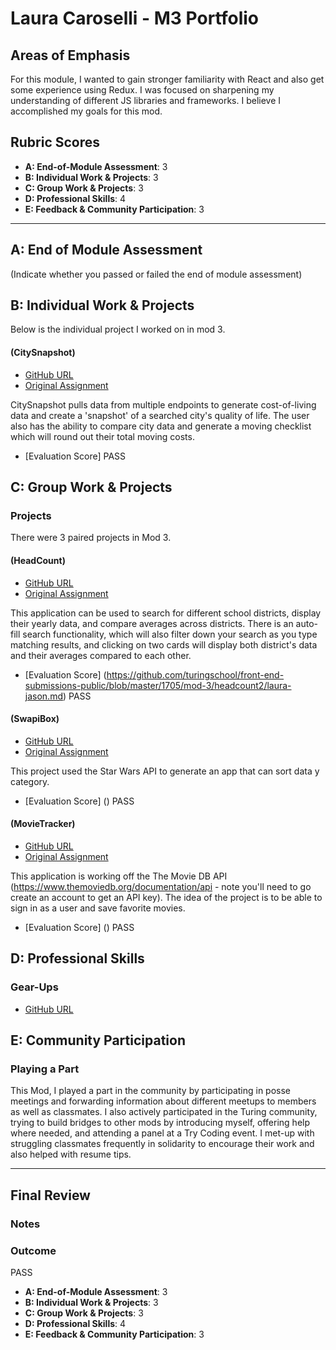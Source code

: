# Laura Caroselli - M3 Portfolio

## Areas of Emphasis

For this module, I wanted to gain stronger familiarity with React and also get 
some experience using Redux. I was focused on sharpening my understanding of 
different JS libraries and frameworks. I believe I accomplished my goals for
this mod.

## Rubric Scores

* **A: End-of-Module Assessment**: 3
* **B: Individual Work & Projects**: 3
* **C: Group Work & Projects**: 3
* **D: Professional Skills**: 4
* **E: Feedback & Community Participation**: 3

-----------------------

## A: End of Module Assessment

(Indicate whether you passed or failed the end of module assessment)

## B: Individual Work & Projects

Below is the individual project I worked on in mod 3. 

#### (CitySnapshot)

* [GitHub URL](https://github.com/lcaroselli/CitySnapshot)
* [Original Assignment](http://frontend.turing.io/projects/self-directed-project.html)

CitySnapshot pulls data from multiple endpoints to generate cost-of-living data 
and create a 'snapshot' of a searched city's quality of life. The user also has
the ability to compare city data and generate a moving checklist which will 
round out their total moving costs.

* [Evaluation Score] PASS

## C: Group Work & Projects

### Projects

There were 3 paired projects in Mod 3.

#### (HeadCount)

* [GitHub URL](https://github.com/lcaroselli/HeadCount2.0-1)
* [Original Assignment](https://github.com/turingschool-examples/headcount2.0)

This application can be used to search for different school districts, display
their yearly data, and compare averages across districts. There is an auto-fill
search functionality, which will also filter down your search as you type 
matching results, and clicking on two cards will display both district's data
and their averages compared to each other.

* [Evaluation Score] (https://github.com/turingschool/front-end-submissions-public/blob/master/1705/mod-3/headcount2/laura-jason.md)
PASS

#### (SwapiBox)

* [GitHub URL](https://github.com/lcaroselli/SwapiBox)
* [Original Assignment](http://frontend.turing.io/projects/swapi-box.html)

This project used the Star Wars API to generate an app that can sort data y category.

* [Evaluation Score] ()
PASS

#### (MovieTracker)

* [GitHub URL](https://github.com/lcaroselli/movie-tracker)
* [Original Assignment](https://github.com/turingschool-examples/movie-tracker)

This application is working off the The Movie DB API 
(https://www.themoviedb.org/documentation/api - note you'll need to go create 
an account to get an API key). The idea of the project is to be able to sign in as a user and save favorite movies.

* [Evaluation Score] ()
PASS

## D: Professional Skills

### Gear-Ups
* [GitHub URL](https://gist.github.com/lcaroselli/55d5181d4ec9fcacd4721f78e8bff4a2)

## E: Community Participation

### Playing a Part

This Mod, I played a part in the community by participating in posse meetings 
and forwarding information about different meetups to members as well as 
classmates. I also actively participated in the Turing community, trying to 
build bridges to other mods by introducing myself, offering help where needed,
and attending a panel at a Try Coding event. I met-up with struggling classmates 
frequently in solidarity to encourage their work and also helped with resume
tips. 

------------------

## Final Review

### Notes 

### Outcome

PASS

* **A: End-of-Module Assessment**: 3
* **B: Individual Work & Projects**: 3
* **C: Group Work & Projects**: 3
* **D: Professional Skills**: 4
* **E: Feedback & Community Participation**: 3

